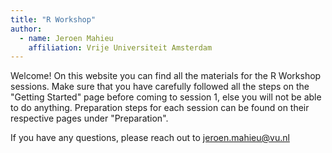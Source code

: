 ```yaml
---
title: "R Workshop"
author: 
  - name: Jeroen Mahieu
    affiliation: Vrije Universiteit Amsterdam
---
```


Welcome! On this website you can find all the materials for the R Workshop sessions. Make sure that you have carefully followed all the steps on the "Getting Started" page before coming to session 1, else you will not be able to do anything. Preparation steps for each session can be found on their respective pages under "Preparation". 

If you have any questions, please reach out to <jeroen.mahieu@vu.nl>
